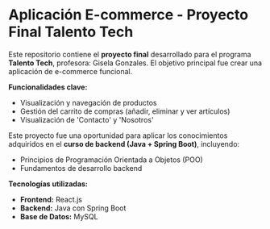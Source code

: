 # Aplicación E-commerce - Proyecto Final Talento Tech

Este repositorio contiene el **proyecto final** desarrollado para el programa **Talento Tech**, profesora: Gisela Gonzales. 
El objetivo principal fue crear una aplicación de e-commerce funcional.

**Funcionalidades clave:**
* Visualización y navegación de productos
* Gestión del carrito de compras (añadir, eliminar y ver artículos)
* Visualización de 'Contacto' y 'Nosotros'

Este proyecto fue una oportunidad para aplicar los conocimientos adquiridos en el **curso de backend (Java + Spring Boot)**, incluyendo:
* Principios de Programación Orientada a Objetos (POO)
* Fundamentos de desarrollo backend

**Tecnologías utilizadas:**
* **Frontend:** React.js
* **Backend:** Java con Spring Boot
* **Base de Datos:** MySQL
